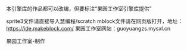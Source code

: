 本引擎库的作品都可以改编，但要标注“果园工作室引擎库提供”

sprite3文件请直接导入慧编程/scratch
mblock文件请在网页版打开，地址：https://ide.makeblock.com/
果园工作室网站：guoyuangzs.mysxl.cn







果园工作室-制作

